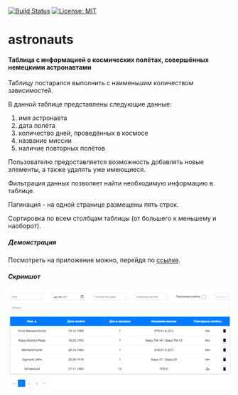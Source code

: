 [![Build Status](https://travis-ci.org/AstR0x/astronauts.svg?branch=master)](https://travis-ci.org/AstR0x/astronauts)
[![License: MIT](https://img.shields.io/badge/License-MIT-green.svg)](https://github.com/AstR0x/astronauts/blob/master/LICENSE)

# astronauts

#### Таблица с информацией о космических полётах, совершённых немецкими астронавтами

Таблицу постарался выполнить с наименьшим количеством зависимостей.

В данной таблице представлены следующие данные:
1. имя астронавта
2. дата полёта
3. количество дней, проведённых в космосе
4. название миссии
5. наличие повторных полётов

Пользователю предоставляется возможность добавлять новые элементы, а также удалять уже имеющиеся.  

Фильтрация данных позволяет найти необходимую информацию в таблице.  

Пагинация - на одной странице размещены пять строк. 
 
Сортировка по всем столбцам таблицы (от большего к меньшему и наоборот).  

##### Демонстрация
Посмотреть на приложение можно, перейдя по [ссылке](https://astr0x.github.io/astronauts).

##### Скриншот
![screenshot](https://github.com/AstR0x/astr0x.github.io/blob/master/screenshots/astronauts.png)
